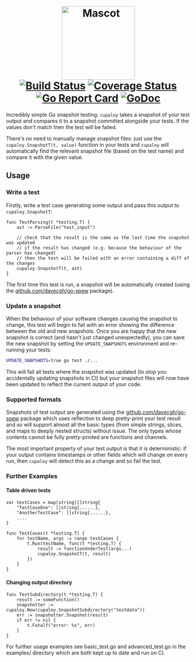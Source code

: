 <h1 align="center">
    <img src="https://github.com/bradleyjkemp/cupaloy/blob/master/mascot.png" alt="Mascot" width="200">
    <br>
    <a href="https://travis-ci.org/bradleyjkemp/cupaloy"><img src="https://travis-ci.org/bradleyjkemp/cupaloy.svg?branch=master" alt="Build Status" /></a>
    <a href="https://coveralls.io/github/bradleyjkemp/cupaloy?branch=master"><img src="https://coveralls.io/repos/github/bradleyjkemp/cupaloy/badge.svg" alt="Coverage Status" /></a>
    <a href="https://goreportcard.com/report/github.com/bradleyjkemp/cupaloy"><img src="https://goreportcard.com/badge/github.com/bradleyjkemp/cupaloy" alt="Go Report Card" /></a>
    <a href="https://godoc.org/github.com/bradleyjkemp/cupaloy"><img src="https://godoc.org/github.com/bradleyjkemp/cupaloy?status.svg" alt="GoDoc" /></a>
</h1>

Incredibly simple Go snapshot testing: `cupaloy` takes a snapshot of your test output and compares it to a snapshot committed alongside your tests. If the values don't match then the test will be failed.

There's no need to manually manage snapshot files: just use the `cupaloy.SnapshotT(t, value)` function in your tests and `cupaloy` will automatically find the relevant snapshot file (based on the test name) and compare it with the given value.

## Usage
### Write a test
Firstly, write a test case generating some output and pass this output to `cupaloy.SnapshotT`:
```golang
func TestParsing(t *testing.T) {
    ast := ParseFile("test_input")

    // check that the result is the same as the last time the snapshot was updated
    // if the result has changed (e.g. because the behaviour of the parser has changed)
    // then the test will be failed with an error containing a diff of the changes
    cupaloy.SnapshotT(t, ast)
}
```
The first time this test is run, a snapshot will be automatically created (using the [github.com/davecgh/go-spew](https://github.com/davecgh/go-spew) package).

### Update a snapshot
When the behaviour of your software changes causing the snapshot to change, this test will begin to fail with an error showing the difference between the old and new snapshots. Once you are happy that the new snapshot is correct (and hasn't just changed unexpectedly), you can save the new snapshot by setting the ```UPDATE_SNAPSHOTS``` environment and re-running your tests:
```bash
UPDATE_SNAPSHOTS=true go test ./...
```
This will fail all tests where the snapshot was updated (to stop you accidentally updating snapshots in CI) but your snapshot files will now have been updated to reflect the current output of your code.

### Supported formats
Snapshots of test output are generated using the [github.com/davecgh/go-spew](https://github.com/davecgh/go-spew) package which uses reflection to deep pretty-print your test result and so will support almost all the basic types (from simple strings, slices, and maps to deeply nested structs) without issue. The only types whose contents cannot be fully pretty-printed are functions and channels.

The most important property of your test output is that it is deterministic: if your output contains timestamps or other fields which will change on every run, then `cupaloy` will detect this as a change and so fail the test.


### Further Examples
#### Table driven tests
```golang
var testCases = map[string][]string{
    "TestCaseOne": []string{......},
    "AnotherTestCase": []string{......},
    ....
}

func TestCases(t *testing.T) {
    for testName, args := range testCases {
        t.Run(testName, func(t *testing.T) {
            result := functionUnderTest(args...)
            cupaloy.SnapshotT(t, result)
        })
    }
}
```
#### Changing output directory
```golang
func TestSubdirectory(t *testing.T) {
    result := someFunction()
    snapshotter := cupaloy.New(cupaloy.SnapshotSubdirectory("testdata"))
    err := snapshotter.Snapshot(result)
    if err != nil {
        t.Fatalf("error: %s", err)
    }
}
```
For further usage examples see basic_test.go and advanced_test.go in the examples/ directory which are both kept up to date and run on CI.
